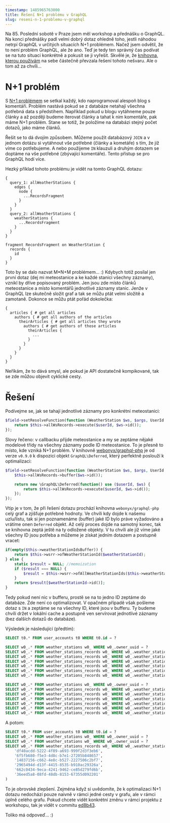 ```yaml
---
timestamp: 1485965763000
title: Řešení N+1 problému v GraphQL
slug: reseni-n-1-problemu-v-graphql
---
```

Na 85. Poslední sobotě v Praze jsem měl workshop a přednášku o GraphQL. Na konci přednášky padl velmi dobrý dotaz ohledně toho, jestli náhodou netrpí GraphQL v určitých situacích N+1 problémem. Načež jsem odvětil, že to není problém GraphQL, ale že ano. Teď je tedy ten správný čas podívat se na tuto situaci konkrétně a pokusit se ji vyřešit. Skvělé je, že [knihovna, kterou používám](http://webonyx.github.io/graphql-php/) na sebe částečně převzala řešení tohoto nešvaru. Ale o tom až za chvíli...

# N+1 problém

S [N+1 problémem](https://secure.phabricator.com/book/phabcontrib/article/n_plus_one/) se setkal každý, kdo naprogramoval alespoň blog s komentáři. Problém nastává pokud se z databáze netahají všechna potřebná data s předstihem. Například pokud u blogu vytáhneme pouze články a až později budeme iterovat články a tahat k nim komentáře, pak máme N+1 problém. Stane se totiž, že položíme na databázi stejný počet dotazů, jako máme článků.

Řešit se to dá dvojím způsobem. Můžeme použít databázový `JOIN` a v jednom dotázu si vytáhnout vše potřebné (články a kometáře) s tím, že již víme co potřebujeme. A nebo použijeme `IN` klauzuli a druhým dotazem se doptáme na vše potřebné (zbývající komentáře). Tento přístup se pro GraphQL hodí více.

Hezký příklad tohoto problému je vidět na tomto GraphQL dotazu:

```
{
  query_1: allWeatherStations {
    edges {
      node {
        ...RecordsFragment
      }
    }
  }
  query_2: allWeatherStations {
    weatherStations {
      ...RecordsFragment
    }
  }
}

fragment RecordsFragment on WeatherStation {
  records {
    id
  }
}
```

Toto by se dalo nazvat M*N+M problémem... :) Kdybych totiž posílal jen první dotaz (dej mi meteostanice a ke každé stanici všechny záznamy), vznikl by dříve popisovaný problém. Jen jsou zde místo článků meteostanice a místo komentářů jednotlivé záznamy stanic. Jenže v GraphQL lze skutečně složit graf a tak se můžu ptát velmi složitě a zamotaně. Dokonce se můžu ptát pořád dokolečka:

```
{
  articles { # get all articles
    authors { # get all authors of the articles
      theirArticles { # get all articles they wrote
        authors { # get authors of those articles
          theirArticles {
            ...
          }
        }
      }
    }
  }
}
```

Neříkám, že to dává smysl, ale pokud je API dostatečně kompikované, tak se zde můžou objevit cyklické cesty.

# Řešení

Podívejme se, jak se tahají jednotlivé záznamy pro konkrétní meteostanici:

```php
$field->setResolveFunction(function (WeatherStation $ws, $args, UserId $userId) {
    return $this->allWsRecords->execute($userId, $ws->id());
});
```

Slovy řečeno: v callbacku přijde meteostanice a my se zeptáme nějaké modelové třídy na všechny záznamy podle ID meteostanice. To je přesně to místo, kde vzniká N+1 problém. V knihovně [webonyx/graphql-php](https://github.com/webonyx/graphql-php) je od verze `v0.9.0` k dispozici objekt `GraphQL\Deferred`, který perfektně poslouží k optimalizaci:

```php
$field->setResolveFunction(function (WeatherStation $ws, $args, UserId $userId) {
    $this->allWsRecords->buffer($ws->id());

    return new \GraphQL\Deferred(function() use ($userId, $ws) {
        return $this->allWsRecords->execute($userId, $ws->id());
    });
});
```

Vtip je v tom, že při řešení dotazu prochází knihovna `webonyx/graphql-php` celý graf a zjišťuje potřebné hodnoty. Ve chvíli kdy dojde k našemu uzlu/listu, tak si jen poznamenáme (buffer) jaké ID bylo práve vyžadováno a vrátíme onen `Deferred` objekt. Až celý proces dojde na samotný konec, tak se knihovna zeptá ještě na ty odložené objekty. V tu chvíli ale již víme jaké všechny ID jsou potřeba a můžeme je získat jedním dotazem a postupně vracet:

```php
if(empty($this->weatherStationIdsBuffer)) {
	return $this->wsrr->ofWeatherStationId($weatherStationId);
} else {
	static $result = NULL; //memoization
	if ($result === NULL) {
		$result = $this->wsrr->ofAllWeatherStationIds($this->weatherStationIdsBuffer);
	}
	return $result[$weatherStationId->id()];
}
```

Tedy pokud není nic v bufferu, prostě se na to jedno ID zeptáme do databáze. Zde není co optimalizovat. V opačném případě však pošleme dotaz s `IN` a zeptáme se na všechny ID, které jsou v bufferu. Ty budeme chvíli držet v lokální cache a postupně ven servírovat jednotlivé záznamy (bez dalších dotazů do databáze).

Výsledek je následující (předtím):

```sql
SELECT t0.* FROM user_accounts t0 WHERE t0.id = ?

SELECT w0_.* FROM weather_stations w0_ WHERE w0_.owner_uuid = ?
SELECT w0_.* FROM weather_stations_records w0_ WHERE w0_.weather_station_id = ?
SELECT w0_.* FROM weather_stations_records w0_ WHERE w0_.weather_station_id = ?
SELECT w0_.* FROM weather_stations_records w0_ WHERE w0_.weather_station_id = ?
SELECT w0_.* FROM weather_stations_records w0_ WHERE w0_.weather_station_id = ?
SELECT w0_.* FROM weather_stations_records w0_ WHERE w0_.weather_station_id = ?
SELECT w0_.* FROM weather_stations_records w0_ WHERE w0_.weather_station_id = ?

SELECT w0_.* FROM weather_stations w0_ WHERE w0_.owner_uuid = ?
SELECT w0_.* FROM weather_stations_records w0_ WHERE w0_.weather_station_id = ?
SELECT w0_.* FROM weather_stations_records w0_ WHERE w0_.weather_station_id = ?
SELECT w0_.* FROM weather_stations_records w0_ WHERE w0_.weather_station_id = ?
SELECT w0_.* FROM weather_stations_records w0_ WHERE w0_.weather_station_id = ?
SELECT w0_.* FROM weather_stations_records w0_ WHERE w0_.weather_station_id = ?
SELECT w0_.* FROM weather_stations_records w0_ WHERE w0_.weather_station_id = ?
```

A potom:

```sql
SELECT t0.* FROM user_accounts t0 WHERE t0.id = ?
SELECT w0_.* FROM weather_stations w0_ WHERE w0_.owner_uuid = ?
SELECT w0_.* FROM weather_stations w0_ WHERE w0_.owner_uuid = ?
SELECT w0_.* FROM weather_stations_records w0_ WHERE w0_.weather_station_id IN (
    'df40acdd-5222-4f89-a693-999f2d3f3eb6',
    '6f5fb680-f5e3-4d8c-b7e1-27205b848657',
    '14837156-c662-4e8c-b527-2227506c2bf7',
    '2965494d-d13f-4415-8535-b910ac29326a',
    '662c0434-9eca-4241-9462-ce85d279fd6b',
    '36eed5a8-08fd-48db-8153-67355d092201'
)
```

To je obrovské zlepšení. Zejména když si uvědomíte, že k optimalizaci N+1 dotazu nedochází pouze naivně v rámci jedné cesty v grafu, ale v rámci úplně celého grafu. Pokud chcete vidět konkrétní změnu v rámci projektu z workshopu, tak je vidět v commitu [ed8b43](https://github.com/adeira/connector/commit/ed8b43257b778b6b2d4adb1b92baae18daf36905).

Toliko má odpoveď... :)